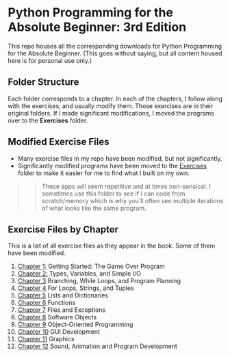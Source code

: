 # Python Programming for the Absolute Beginner: 3rd Edition
This repo houses all the corresponding downloads for Python Programming for the Absolute Beginner. (This goes without saying, but all content housed here is for personal use only.)

## Folder Structure
Each folder corresponds to a chapter. In each of the chapters, I follow along with the exercises, and usually modify them. Those exercises are in their original folders. If I made significant modifications, I moved the programs over to the **Exercises** folder.

## Modified Exercise Files
- Many exercise files in my repo have been modified, but not significantly.
- Significantly modified programs have been moved to the [Exercises](https://github.com/powershellfish/python_programming_3e/tree/master/Exercises) folder to make it easier for me to find what I built on my own. 
>>These apps will seem repetitive and at times non-sensical. I sometimes use this folder to see if I can code from scratch/memory which is why you'll often see multiple iterations of what looks like the same program. 

## Exercise Files by Chapter
This is a list of all exercise files as they appear in the book. Some of them have been modified. 

1. [Chapter 1:](https://github.com/powershellfish/python_programming_3e/tree/master/chapter01) Getting Started: The Game Over Program
2. [Chapter 2:](https://github.com/powershellfish/python_programming_3e/tree/master/chapter02) Types, Variables, and Simple I/O
3. [Chapter 3](https://github.com/powershellfish/python_programming_3e/tree/master/chapter03) Branching, While Loops, and Program Planning
4. [Chapter 4](https://github.com/powershellfish/python_programming_3e/tree/master/chapter04) For Loops, Strings, and Tuples
5. [Chapter 5](https://github.com/powershellfish/python_programming_3e/tree/master/chapter05) Lists and Dictionaries
6. [Chapter 6](https://github.com/powershellfish/python_programming_3e/tree/master/chapter06) Functions
7. [Chapter 7](https://github.com/powershellfish/python_programming_3e/tree/master/chapter07) Files and Exceptions
8. [Chapter 8](https://github.com/powershellfish/python_programming_3e/tree/master/chapter08) Software Objects
9. [Chapter 9](https://github.com/powershellfish/python_programming_3e/tree/master/chapter09) Object-Oriented Programming
10. [Chapter 10](https://github.com/powershellfish/python_programming_3e/tree/master/chapter10) GUI Development
11. [Chapter 11](https://github.com/powershellfish/python_programming_3e/tree/master/chapter11) Graphics
12. [Chapter 12](https://github.com/powershellfish/python_programming_3e/tree/master/chapter12) Sound, Animation and Program Development